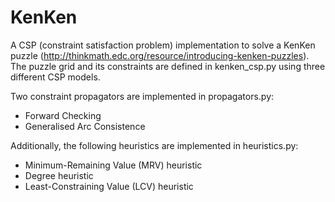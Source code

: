 # KenKen
A CSP (constraint satisfaction problem) implementation to solve a KenKen puzzle 
(http://thinkmath.edc.org/resource/introducing-kenken-puzzles).
The puzzle grid and its constraints are defined in kenken_csp.py using three different CSP models. 

Two constraint propagators are implemented in propagators.py:
* Forward Checking
* Generalised Arc Consistence

Additionally, the following heuristics are implemented in heuristics.py:
* Minimum-Remaining Value (MRV) heuristic
* Degree heuristic
* Least-Constraining Value (LCV) heuristic
